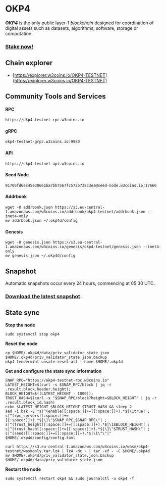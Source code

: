 # OKP4

_**OKP4**_ is the only public layer-1 _blockchain_ designed for coordination of digital assets such as datasets, algorithms, software, storage or computation.

### [Stake now!](https://explorer.w3coins.io/OKP4-TESTNET/staking/okp4valoper1tv3z8z8ptrteuym5vexagxpa90tjp7u4l0qhq9)

## **Chain explorer**

* [https://explorer.w3coins.io/OKP4-TESTNET](https://explorer.w3coins.io/OKP4-TESTNET)

## Community Tools and Services <a href="#community-tools-and-services" id="community-tools-and-services"></a>

#### **RPC**

```
https://okp4-testnet-rpc.w3coins.io
```

#### **gRPC**

```
okp4-testnet-grpc.w3coins.io:9980
```

#### **API**

```
https://okp4-testnet-api.w3coins.io
```

#### **Seed Node**

```
91706fd6ec45e38661ba7bb7567fc572b738c3ea@seed-node.w3coins.io:17666
```

#### **Addrbook**&#x20;

```
wget -O addrbook.json https://s3.eu-central-1.amazonaws.com/w3coins.io/addrbook/okp4-testnet/addrbook.json --inet4-only
mv addrbook.json ~/.okp4d/config
```

#### **Genesis**

```
wget -O genesis.json https://s3.eu-central-1.amazonaws.com/w3coins.io/genesis/okp4-testnet/genesis.json --inet4-only
mv genesis.json ~/.okp4d/config
```

## Snapshot

Automatic snapshots occur every 24 hours, commencing at 05:30 UTC.

### [Download the latest snapshot](https://s3.eu-central-1.amazonaws.com/w3coins.io/snapshots/okp4-testnet/okp4\_snapsot\_latest.tar.lz4).

## State sync

**Stop the node**

```
sudo systemctl stop okp4
```

**Reset the node**

```
cp $HOME/.okp4d/data/priv_validator_state.json $HOME/.okp4d/priv_validator_state.json.backup
okp4 tendermint unsafe-reset-all --home $HOME/.okp4d
```

**Get and configure the state sync information**

```
SNAP_RPC="https://okp4-testnet-rpc.w3coins.io"
LATEST_HEIGHT=$(curl -s $SNAP_RPC/block | jq -r .result.block.header.height);
BLOCK_HEIGHT=$((LATEST_HEIGHT - 1000));
TRUST_HASH=$(curl -s "$SNAP_RPC/block?height=$BLOCK_HEIGHT" | jq -r .result.block_id.hash) 
echo $LATEST_HEIGHT $BLOCK_HEIGHT $TRUST_HASH && sleep 2
sed -i.bak -E "s|^(enable[[:space:]]+=[[:space:]]+).*$|\1true| ;
s|^(rpc_servers[[:space:]]+=[[:space:]]+).*$|\1\"$SNAP_RPC,$SNAP_RPC\"| ;
s|^(trust_height[[:space:]]+=[[:space:]]+).*$|\1$BLOCK_HEIGHT| ;
s|^(trust_hash[[:space:]]+=[[:space:]]+).*$|\1\"$TRUST_HASH\"| ;
s|^(seeds[[:space:]]+=[[:space:]]+).*$|\1\"\"|" $HOME/.okp4d/config/config.toml
```

```
curl https://s3.eu-central-1.amazonaws.com/w3coins.io/wasm/okp4-testnet/wasmonly.tar.lz4 | lz4 -dc - | tar -xf - -C $HOME/.okp4d
mv $HOME/.okp4d/priv_validator_state.json.backup $HOME/.okp4d/data/priv_validator_state.json
```

**Restart the node**

```
sudo systemctl restart okp4 && sudo journalctl -u okp4 -f
```
